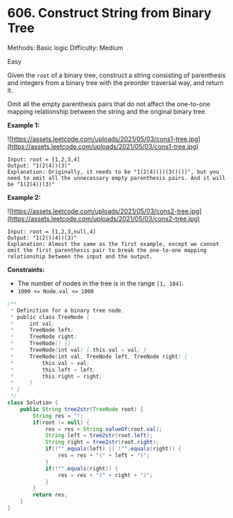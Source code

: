 # 606. Construct String from Binary Tree

Methods: Basic logic
Difficulty: Medium

Easy

Given the `root` of a binary tree, construct a string consisting of parenthesis and integers from a binary tree with the preorder traversal way, and return it.

Omit all the empty parenthesis pairs that do not affect the one-to-one mapping relationship between the string and the original binary tree.

**Example 1:**

![https://assets.leetcode.com/uploads/2021/05/03/cons1-tree.jpg](https://assets.leetcode.com/uploads/2021/05/03/cons1-tree.jpg)

```
Input: root = [1,2,3,4]
Output: "1(2(4))(3)"
Explanation: Originally, it needs to be "1(2(4)())(3()())", but you need to omit all the unnecessary empty parenthesis pairs. And it will be "1(2(4))(3)"

```

**Example 2:**

![https://assets.leetcode.com/uploads/2021/05/03/cons2-tree.jpg](https://assets.leetcode.com/uploads/2021/05/03/cons2-tree.jpg)

```
Input: root = [1,2,3,null,4]
Output: "1(2()(4))(3)"
Explanation: Almost the same as the first example, except we cannot omit the first parenthesis pair to break the one-to-one mapping relationship between the input and the output.

```

**Constraints:**

- The number of nodes in the tree is in the range `[1, 104]`.
- `1000 <= Node.val <= 1000`

```java
/**
 * Definition for a binary tree node.
 * public class TreeNode {
 *     int val;
 *     TreeNode left;
 *     TreeNode right;
 *     TreeNode() {}
 *     TreeNode(int val) { this.val = val; }
 *     TreeNode(int val, TreeNode left, TreeNode right) {
 *         this.val = val;
 *         this.left = left;
 *         this.right = right;
 *     }
 * }
 */
class Solution {
    public String tree2str(TreeNode root) {
        String res = "";
        if(root != null) {
            res = res + String.valueOf(root.val);
            String left = tree2str(root.left);
            String right = tree2str(root.right);
            if(!"".equals(left) || !"".equals(right)) { 
                res = res + "(" + left + ")";
            }
            if(!"".equals(right)) {
                res = res + "(" + right + ")";
            }
        }
        return res;
    }
}
```